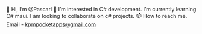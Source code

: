 👋 Hi, I’m @Pascarl
👀 I’m interested in C# development.
I’m currently learning C# maui. I am looking to collaborate on c# projects.
📫 How to reach me.
Email - kpmpocketapps@gmail.com 
